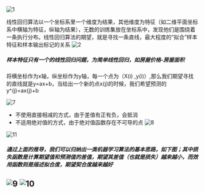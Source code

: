 ![1](https://upload-images.jianshu.io/upload_images/7220971-28f661e8edd149d6.png?imageMogr2/auto-orient/strip%7CimageView2/2/w/1240)

线性回归算法以一个坐标系里一个维度为结果，其他维度为特征（如二维平面坐标系中横轴为特征，纵轴为结果），无数的训练集放在坐标系中，发现他们是围绕着一条执行分布。线性回归算法的期望，就是寻找一条直线，最大程度的“拟合”样本特征和样本输出标记的关系
![2](https://upload-images.jianshu.io/upload_images/7220971-ed83e4dab6237239.png?imageMogr2/auto-orient/strip%7CimageView2/2/w/1240)

##### 样本特征只有一个的线性回归问题，为简单线性回归，如房屋价格-房屋面积
将横坐标作为x轴，纵坐标作为y轴，每一个点为（X(i) ,y(i)）,那么我们期望寻找的直线就是y=ax+b，当给出一个新的点x(j)的时候，我们希望预测的y^(j)=ax(j)+b

![7](https://upload-images.jianshu.io/upload_images/7220971-9907accb4deda2e2.png?imageMogr2/auto-orient/strip%7CimageView2/2/w/1240)
- 不使用直接相减的方式，由于差值有正有负，会抵消
- 不适用绝对值的方式，由于绝对值函数存在不可导的点
![8](https://upload-images.jianshu.io/upload_images/7220971-674c2856a8eb6ccb.png?imageMogr2/auto-orient/strip%7CimageView2/2/w/1240)

![11](https://upload-images.jianshu.io/upload_images/7220971-a5b3ed8589e06778.png?imageMogr2/auto-orient/strip%7CimageView2/2/w/1240)

##### 通过上面的推导，我们可以归纳出一类机器学习算法的基本思路，如下图；其中损失函数是计算期望值和预测值的差值，期望其差值（也就是损失）越来越小，而效用函数则是描述拟合度，期望契合度越来越好
![9](https://upload-images.jianshu.io/upload_images/7220971-4d9f03a1442afd3b.png?imageMogr2/auto-orient/strip%7CimageView2/2/w/1240)
![10](https://upload-images.jianshu.io/upload_images/7220971-13cf3c2d50fbb1f4.png?imageMogr2/auto-orient/strip%7CimageView2/2/w/1240)
------------